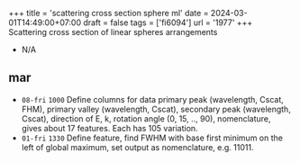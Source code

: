 +++
title = 'scattering cross section sphere ml'
date = 2024-03-01T14:49:00+07:00
draft = false
tags = ['fi6094']
url = '1977'
+++
Scattering cross section of linear spheres arrangements
<!--more-->

+ N/A


## mar
+ `08-fri` `1000` Define columns for data primary peak (wavelength, Cscat, FHM), primary valley (wavelength, Cscat), secondary peak (wavelength, Cscat), direction of E, k, rotation angle (0, 15, .., 90), nomenclature, gives about 17 features. Each has 105 variation.
+ `01-fri` `1330` Define feature, find FWHM with base first minimum on the left of global maximum, set output as nomenclature, e.g. 11011.
